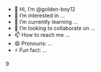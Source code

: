 - 👋 Hi, I’m @golden-boy12
- 👀 I’m interested in ...
- 🌱 I’m currently learning ...
- 💞️ I’m looking to collaborate on ...
- 📫 How to reach me ...
- 😄 Pronouns: ...
- ⚡ Fun fact: ...

<!---
golden-boy12/golden-boy12 is a ✨ special ✨ repository because its `README.md` (this file) appears on your GitHub profile.
You can click the Preview link to take a look at your changes.
--->9
